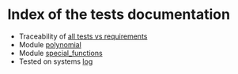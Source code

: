 # Index of the tests documentation

* Traceability of [all tests vs requirements](./traceability.md)
* Module [polynomial](./TE001_polynomials.md)
* Module [special_functions](./TE002_special_functions.md)
* Tested on systems [log](tested_OS.md)

